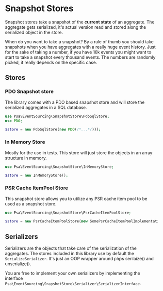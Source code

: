 # Snapshot Stores

Snapshot stores take a snapshot of the **current state** of an aggregate. The aggregate gets serialized, it's actual version read and stored along the serialized object in the store.

When do you want to take a snapshot? By a rule of thumb you should take snapshots when you have aggregates with a really huge event history. Just for the sake of taking a number, if you have 10k events you might want to start to take a snapshot every thousand events. The numbers are randomly picked, it really depends on the specific case.

## Stores

### PDO Snapshot store

The library comes with a PDO based snapshot store and will store the serialized aggregates in a SQL database.

```php
use Psa\EventSourcing\SnapshotStore\PdoSqlStore;
use PDO;

$store = new PdoSqlStore(new PDO(/*...*/)));
```

### In Memory Store

Mostly for the use in tests. This store will just store the objects in an array structure in memory.

```php
use Psa\EventSourcing\SnapshotStore\InMemoryStore;

$store = new InMemoryStore();
```

### PSR Cache ItemPool Store

This snapshot store allows you to utilize any PSR cache item pool to be used as a snapshot store.

```php
use Psa\EventSourcing\SnapshotStore\PsrCacheItemPoolStore;

$store = new PsrCacheItemPoolStore(new SomePsrCacheItemPoolImplementation());
```

## Serializers

Serializers are the objects that take care of the serialization of the aggregates. The stores included in this library use by default the `SerializeSerializer`. It's just an OOP wrapper around phps serilaize() and unserialize().

You are free to implement your own serializers by implementing the interface `Psa\EventSourcing\SnapshotStore\Serializer\SerializerInterface`.
